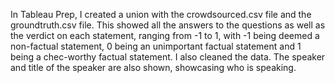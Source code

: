 In Tableau Prep, I created a union with the crowdsourced.csv file and the groundtruth.csv file. This showed all the answers to the questions as well as the verdict on each statement, ranging from -1 to 1, with -1 being deemed a non-factual statement, 0 being an unimportant factual statement and 1 being a chec-worthy factual statement. I also cleaned the data. The speaker and title of the speaker are also shown, showcasing who is speaking. 



